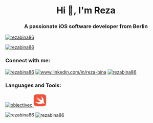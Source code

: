 <h1 align="center">Hi 👋, I'm Reza</h1>
<h3 align="center">A passionate iOS software developer from Berlin</h3>

<p align="left"> <a href="https://github.com/ryo-ma/github-profile-trophy"><img src="https://github-profile-trophy.vercel.app/?username=rezabina86" alt="rezabina86" /></a> </p>

<p align="left"> <a href="https://twitter.com/rezabina86" target="blank"><img src="https://img.shields.io/twitter/follow/rezabina86?logo=twitter&style=for-the-badge" alt="rezabina86" /></a> </p>

<h3 align="left">Connect with me:</h3>
<p align="left">
<a href="https://twitter.com/rezabina86" target="blank"><img align="center" src="https://raw.githubusercontent.com/rahuldkjain/github-profile-readme-generator/master/src/images/icons/Social/twitter.svg" alt="rezabina86" height="30" width="40" /></a>
<a href="https://linkedin.com/in/www.linkedin.com/in/reza-bina" target="blank"><img align="center" src="https://raw.githubusercontent.com/rahuldkjain/github-profile-readme-generator/master/src/images/icons/Social/linked-in-alt.svg" alt="www.linkedin.com/in/reza-bina" height="30" width="40" /></a>
<a href="https://instagram.com/rezabina86" target="blank"><img align="center" src="https://raw.githubusercontent.com/rahuldkjain/github-profile-readme-generator/master/src/images/icons/Social/instagram.svg" alt="rezabina86" height="30" width="40" /></a>
</p>

<h3 align="left">Languages and Tools:</h3>
<p align="left"> <a href="https://developer.apple.com/library/archive/documentation/Cocoa/Conceptual/ProgrammingWithObjectiveC/Introduction/Introduction.html" target="_blank" rel="noreferrer"> <img src="https://www.vectorlogo.zone/logos/apple_objectivec/apple_objectivec-icon.svg" alt="objectivec" width="40" height="40"/> </a> <a href="https://developer.apple.com/swift/" target="_blank" rel="noreferrer"> <img src="https://raw.githubusercontent.com/devicons/devicon/master/icons/swift/swift-original.svg" alt="swift" width="40" height="40"/> </a> </p>

<p><img align="left" src="https://github-readme-stats.vercel.app/api/top-langs?username=rezabina86&show_icons=true&locale=en&layout=compact" alt="rezabina86" /></p>

<p>&nbsp;<img align="center" src="https://github-readme-stats.vercel.app/api?username=rezabina86&show_icons=true&locale=en" alt="rezabina86" /></p>
